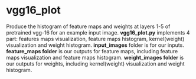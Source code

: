 # vgg16_plot
Produce the histogram of feature maps and weights at layers 1-5 of pretrained vgg-16 for an example input image.
**vgg16_plot.py** implements 4 part: features maps visualization, feature maps histogram, kernel(weight) visualization and weight histogram.
**input_images** folder is for our inputs.
**feature_maps folder** is our outputs for feature maps, including feature maps visualization and feature maps histogram.
**weight_images folder** is our outputs for weights, including kernel(weight) visualization and weight histogram.
